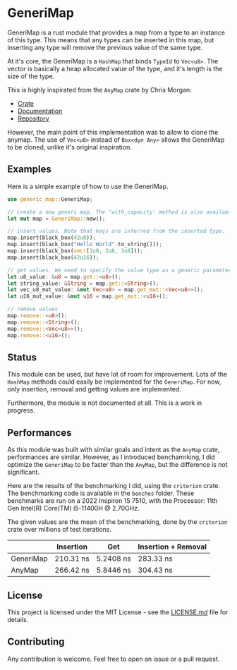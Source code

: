 # GeneriMap

GeneriMap is a rust module that provides a map from a type to an instance of this type. 
This means that any types can be inserted in this map, but inserting any type will remove the previous value of the same type.

At it's core, the GeneriMap is a `HashMap` that binds `TypeId` to `Vec<u8>`. The vector is basically a heap allocated value of the type, and it's length is the size of the type.

This is highly inspirated from the `AnyMap` crate by Chris Morgan:
- [Crate](https://crates.io/crates/anymap)
- [Documentation](https://docs.rs/anymap/0.12.1/anymap/)
- [Repository](https://github.com/chris-morgan/anymap)

However, the main point of this implementation was to allow to clone the anymap. The use of `Vec<u8>` instead of `Box<dyn Any>` allows the GeneriMap to be cloned, unlike it's original inspiration.

## Examples

Here is a simple example of how to use the GeneriMap.

```rust
use generic_map::GeneriMap;

// create a new generi map. The 'with_capacity' method is also available.
let mut map = GeneriMap::new();

// insert values. Note that keys are inferred from the inserted type.
map.insert(black_box(42u8));
map.insert(black_box("Hello World".to_string()));
map.insert(black_box(vec![1u8, 2u8, 3u8]));
map.insert(black_box(42u16));

// get values. We need to specify the value type as a generic parameter.
let u8_value: &u8 = map.get::<u8>();
let string_value: &String = map.get::<String>();
let vec_u8_mut_value: &mut Vec<u8> = map.get_mut::<Vec<u8>>();
let u16_mut_value: &mut u16 = map.get_mut::<u16>();

// remove values 
map.remove::<u8>();
map.remove::<String>();
map.remove::<Vec<u8>>();
map.remove::<u16>();
```

## Status

This module can be used, but have lot of room for improvement. Lots of the `HashMap` methods could easily be implemented for the `GeneriMap`. For now, only insertion, removal and getting values are implemented.

Furthermore, the module is not documented at all. This is a work in progress.

## Performances

As this module was built with similar goals and intent as the `AnyMap` crate, performances are similar. However, as I introduced benchamrking, I did optimize the `GeneriMap` to be faster than the `AnyMap`, but the difference is not significant.

Here are the results of the benchmarking I did, using the `criterion` crate. The benchmarking code is available in the `benches` folder. These benchmarks are run on a 2022 Inspiron 15 7510, with the Processor: 11th Gen Intel(R) Core(TM) i5-11400H @ 2.70GHz.

The given values are the mean of the benchmarking, done by the `criterion` crate over millions of test iterations.

|           | Insertion           | Get                 | Insertion + Removal |
|-----------|---------------------|---------------------|---------------------|
| GeneriMap |      210.31 ns      |      5.2408 ns      |      283.33 ns      |
| AnyMap    |      266.42 ns      |      5.8446 ns      |      304.43 ns      |

## License

This project is licensed under the MIT License - see the [LICENSE.md](LICENSE.md) file for details.

## Contributing

Any contribution is welcome. Feel free to open an issue or a pull request.